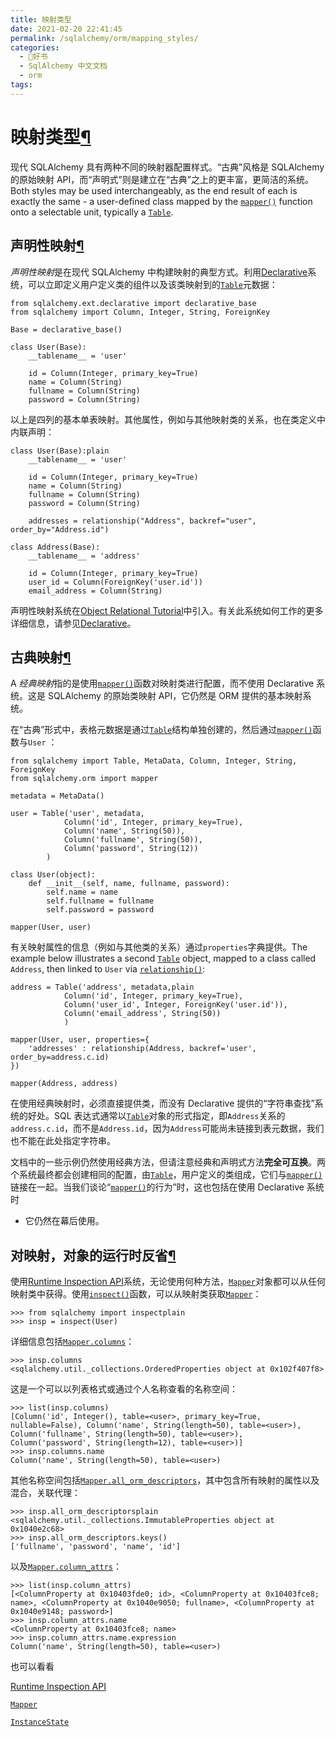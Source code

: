 ```yaml
---
title: 映射类型
date: 2021-02-20 22:41:45
permalink: /sqlalchemy/orm/mapping_styles/
categories:
  - 📖好书
  - SqlAlchemy 中文文档
  - orm
tags:
---
```

映射类型[¶](#types-of-mappings "Permalink to this headline")
============================================================

现代 SQLAlchemy 具有两种不同的映射器配置样式。“古典”风格是 SQLAlchemy 的原始映射 API，而“声明式”则是建立在“古典”之上的更丰富，更简洁的系统。Both
styles may be used interchangeably, as the end result of each is exactly
the same - a user-defined class mapped by the [`mapper()`](mapping_api.html#sqlalchemy.orm.mapper "sqlalchemy.orm.mapper")
function onto a selectable unit, typically a [`Table`](core_metadata.html#sqlalchemy.schema.Table "sqlalchemy.schema.Table").

声明性映射[¶](#declarative-mapping "Permalink to this headline")
----------------------------------------------------------------

*声明性映射*是在现代 SQLAlchemy 中构建映射的典型方式。利用[Declarative](extensions_declarative_index.html)系统，可以立即定义用户定义类的组件以及该类映射到的[`Table`](core_metadata.html#sqlalchemy.schema.Table "sqlalchemy.schema.Table")元数据：

    from sqlalchemy.ext.declarative import declarative_base
    from sqlalchemy import Column, Integer, String, ForeignKey

    Base = declarative_base()

    class User(Base):
        __tablename__ = 'user'

        id = Column(Integer, primary_key=True)
        name = Column(String)
        fullname = Column(String)
        password = Column(String)

以上是四列的基本单表映射。其他属性，例如与其他映射类的关系，也在类定义中内联声明：

    class User(Base):plain
        __tablename__ = 'user'

        id = Column(Integer, primary_key=True)
        name = Column(String)
        fullname = Column(String)
        password = Column(String)

        addresses = relationship("Address", backref="user", order_by="Address.id")

    class Address(Base):
        __tablename__ = 'address'

        id = Column(Integer, primary_key=True)
        user_id = Column(ForeignKey('user.id'))
        email_address = Column(String)

声明性映射系统在[Object Relational
Tutorial](tutorial.html)中引入。有关此系统如何工作的更多详细信息，请参见[Declarative](extensions_declarative_index.html)。

古典映射[¶](#classical-mappings "Permalink to this headline")
-------------------------------------------------------------

A *经典映射*指的是使用[`mapper()`](mapping_api.html#sqlalchemy.orm.mapper "sqlalchemy.orm.mapper")函数对映射类进行配置，而不使用 Declarative 系统。这是 SQLAlchemy 的原始类映射 API，它仍然是 ORM 提供的基本映射系统。

在“古典”形式中，表格元数据是通过[`Table`](core_metadata.html#sqlalchemy.schema.Table "sqlalchemy.schema.Table")结构单独创建的，然后通过[`mapper()`](mapping_api.html#sqlalchemy.orm.mapper "sqlalchemy.orm.mapper")函数与`User` ：

    from sqlalchemy import Table, MetaData, Column, Integer, String, ForeignKey
    from sqlalchemy.orm import mapper

    metadata = MetaData()

    user = Table('user', metadata,
                Column('id', Integer, primary_key=True),
                Column('name', String(50)),
                Column('fullname', String(50)),
                Column('password', String(12))
            )

    class User(object):
        def __init__(self, name, fullname, password):
            self.name = name
            self.fullname = fullname
            self.password = password

    mapper(User, user)

有关映射属性的信息（例如与其他类的关系）通过`properties`字典提供。The example below illustrates a second [`Table`](core_metadata.html#sqlalchemy.schema.Table "sqlalchemy.schema.Table")
object, mapped to a class called `Address`, then
linked to `User` via [`relationship()`](relationship_api.html#sqlalchemy.orm.relationship "sqlalchemy.orm.relationship"):

    address = Table('address', metadata,plain
                Column('id', Integer, primary_key=True),
                Column('user_id', Integer, ForeignKey('user.id')),
                Column('email_address', String(50))
                )

    mapper(User, user, properties={
        'addresses' : relationship(Address, backref='user', order_by=address.c.id)
    })

    mapper(Address, address)

在使用经典映射时，必须直接提供类，而没有 Declarative 提供的“字符串查找”系统的好处。SQL 表达式通常以[`Table`](core_metadata.html#sqlalchemy.schema.Table "sqlalchemy.schema.Table")对象的形式指定，即`Address`关系的`address.c.id`，而不是`Address.id`，因为`Address`可能尚未链接到表元数据，我们也不能在此处指定字符串。

文档中的一些示例仍然使用经典方法，但请注意经典和声明式方法**完全可互换**。两个系统最终都会创建相同的配置，由[`Table`](core_metadata.html#sqlalchemy.schema.Table "sqlalchemy.schema.Table")，用户定义的类组成，它们与[`mapper()`](mapping_api.html#sqlalchemy.orm.mapper "sqlalchemy.orm.mapper")链接在一起。当我们谈论“[`mapper()`](mapping_api.html#sqlalchemy.orm.mapper "sqlalchemy.orm.mapper")的行为”时，这也包括在使用 Declarative 系统时
- 它仍然在幕后使用。

对映射，对象的运行时反省[¶](#runtime-introspection-of-mappings-objects "Permalink to this headline")
----------------------------------------------------------------------------------------------------

使用[Runtime Inspection
API](core_inspection.html)系统，无论使用何种方法，[`Mapper`](mapping_api.html#sqlalchemy.orm.mapper.Mapper "sqlalchemy.orm.mapper.Mapper")对象都可以从任何映射类中获得。使用[`inspect()`](core_inspection.html#sqlalchemy.inspection.inspect "sqlalchemy.inspection.inspect")函数，可以从映射类获取[`Mapper`](mapping_api.html#sqlalchemy.orm.mapper.Mapper "sqlalchemy.orm.mapper.Mapper")：

    >>> from sqlalchemy import inspectplain
    >>> insp = inspect(User)

详细信息包括[`Mapper.columns`](mapping_api.html#sqlalchemy.orm.mapper.Mapper.columns "sqlalchemy.orm.mapper.Mapper.columns")：

    >>> insp.columns
    <sqlalchemy.util._collections.OrderedProperties object at 0x102f407f8>

这是一个可以以列表格式或通过个人名称查看的名称空间：

    >>> list(insp.columns)
    [Column('id', Integer(), table=<user>, primary_key=True, nullable=False), Column('name', String(length=50), table=<user>), Column('fullname', String(length=50), table=<user>), Column('password', String(length=12), table=<user>)]
    >>> insp.columns.name
    Column('name', String(length=50), table=<user>)

其他名称空间包括[`Mapper.all_orm_descriptors`](mapping_api.html#sqlalchemy.orm.mapper.Mapper.all_orm_descriptors "sqlalchemy.orm.mapper.Mapper.all_orm_descriptors")，其中包含所有映射的属性以及混合，关联代理：

    >>> insp.all_orm_descriptorsplain
    <sqlalchemy.util._collections.ImmutableProperties object at 0x1040e2c68>
    >>> insp.all_orm_descriptors.keys()
    ['fullname', 'password', 'name', 'id']

以及[`Mapper.column_attrs`](mapping_api.html#sqlalchemy.orm.mapper.Mapper.column_attrs "sqlalchemy.orm.mapper.Mapper.column_attrs")：

    >>> list(insp.column_attrs)
    [<ColumnProperty at 0x10403fde0; id>, <ColumnProperty at 0x10403fce8; name>, <ColumnProperty at 0x1040e9050; fullname>, <ColumnProperty at 0x1040e9148; password>]
    >>> insp.column_attrs.name
    <ColumnProperty at 0x10403fce8; name>
    >>> insp.column_attrs.name.expression
    Column('name', String(length=50), table=<user>)

也可以看看

[Runtime Inspection API](core_inspection.html)

[`Mapper`](mapping_api.html#sqlalchemy.orm.mapper.Mapper "sqlalchemy.orm.mapper.Mapper")

[`InstanceState`](internals.html#sqlalchemy.orm.state.InstanceState "sqlalchemy.orm.state.InstanceState")
